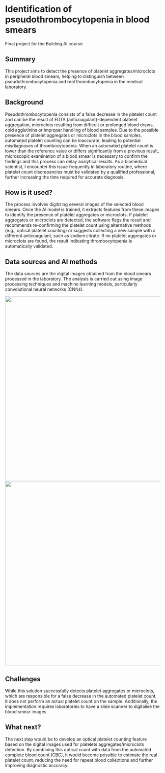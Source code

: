 # Identification of pseudothrombocytopenia in blood smears


Final project for the Building AI course

## Summary
This project aims to detect the presence of platelet aggregates/microclots in peripheral blood smears, helping to distinguish between pseudothrombocytopenia and real thrombocytopenia in the medical laboratory.


## Background

Pseudothrombocytopenia consists of a false decrease in the platelet count and can be the result of EDTA (anticoagulant)-dependent platelet aggregation, microclots resulting from difficult or prolonged blood draws, cold agglutinins or improper handling of blood samples.
Due to the possible presence of platelet aggregates or microclots in the blood samples, automated platelet counting can be inaccurate, leading to potential misdiagnoses of thrombocytopenia.
When an automated platelet count is lower than the reference value or differs significantly from a previous result, microscopic examination of a blood smear is necessary to confirm the findings and this process can delay analytical results. As a biomedical scientist, I encounter this issue frequently in laboratory routine, where platelet count discrepancies must be validated by a qualified professional, further increasing the time required for accurate diagnosis.


## How is it used?

The process involves digitizing several images of the selected blood smears. Once the AI model is trained, it extracts features from these images to identify the presence of platelet aggregates or microclots.
If platelet aggregates or microclots are detected, the software flags the result and recommends re-confirming the platelet count using alternative methods (e.g., optical platelet counting) or suggests collecting a new sample with a different anticoagulant, such as sodium citrate. 
If no platelet aggregates or microclots are found, the result indicating thrombocytopenia is automatically validated.


## Data sources and AI methods

The data sources are the digital images obtained from the blood smears processed in the laboratory.
The analysis is carried out using image processing techniques and machine learning models, particularly convolutional neural networks (CNNs).

<img src="https://github.com/user-attachments/assets/07ecbc90-edc4-4b63-85d6-a04bf155af53" width="600">

<img src="https://github.com/user-attachments/assets/bdea7f8f-768f-4fdb-abe7-69628b130086" width="600">


## Challenges

While this solution successfully detects platelet aggregates or microclots, which are responsible for a false decrease in the automated platelet count, it does not perform an actual platelet count on the sample. Additionally, the implementation requires laboratories to have a slide scanner to digitalise the blood smear images.

## What next?

The next step would be to develop an optical platelet counting feature based on the digital images used for platelets aggregates/microclots detection. 
By combining this optical count with data from the automated complete blood count (CBC), it would become possible to estimate the real platelet count, reducing the need for repeat blood collections and further improving diagnostic accuracy.

